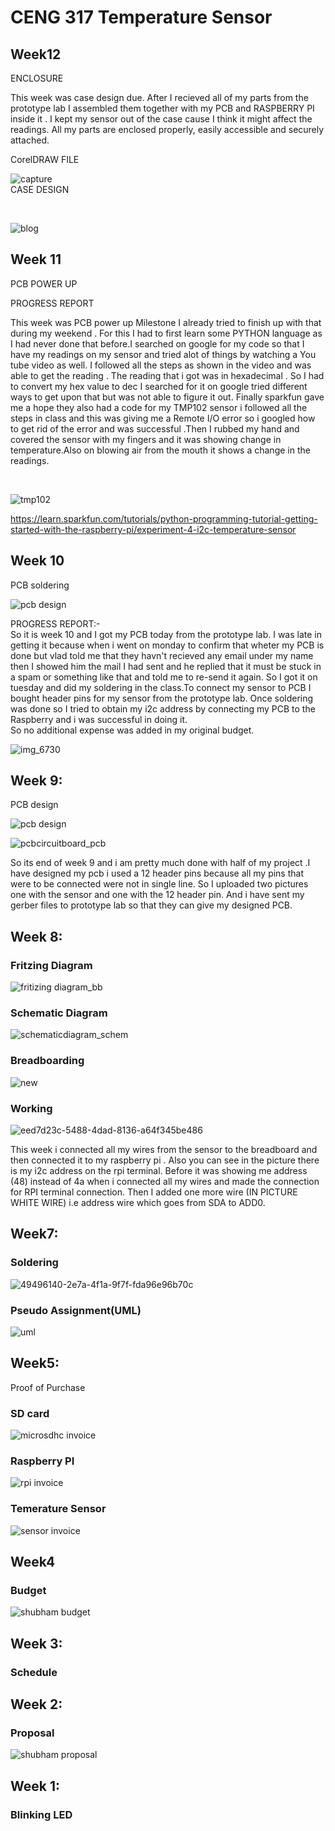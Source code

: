 
# CENG 317  Temperature Sensor

## Week12 

ENCLOSURE

This week was case design due. After I recieved all of my parts from the prototype lab I assembled  them together with my PCB and RASPBERRY PI inside it . I kept my sensor out of the case cause I think it might affect the readings. All my parts are enclosed properly, easily accessible and securely attached.
<BR>
  
  CorelDRAW FILE
  
  
![capture](https://user-images.githubusercontent.com/43188523/48807629-214e0b80-ecec-11e8-82af-422cf614ea93.PNG)
<BR>
  CASE DESIGN
  
  <BR>
  
![blog](https://user-images.githubusercontent.com/43188523/48808375-9fabad00-ecee-11e8-82d1-0e6198d2120d.PNG)



## Week 11

PCB POWER UP
<BR>
  
 PROGRESS REPORT
  <BR>
  
  
This week was PCB power up Milestone I  already tried to finish up with that during my weekend . For this I had to first learn some PYTHON language as I had never done that before.I searched on google for my code so that I have my readings on my sensor and tried alot of things by watching a  You tube  video as well. I followed all the steps as shown in the video and was able to get the reading .
The reading that i got was in hexadecimal . So I had to convert my hex value to dec I searched for it on google tried different ways to get upon that but  was not able to figure it out.
Finally sparkfun gave me a hope they also had a code for my TMP102 sensor i followed all the steps in class and this was giving me a Remote I/O error so i googled how to get rid of the error and was successful .Then I rubbed my hand and covered the sensor with my fingers and it was showing change in temperature.Also on blowing air from the mouth it shows a change in the readings.



<BR>
  
  ![tmp102](https://user-images.githubusercontent.com/43188523/48526197-c7b19100-e854-11e8-8d53-9bb89da56d6a.png)
  
  https://learn.sparkfun.com/tutorials/python-programming-tutorial-getting-started-with-the-raspberry-pi/experiment-4-i2c-temperature-sensor



## Week 10 

PCB soldering

![pcb design](https://user-images.githubusercontent.com/43188523/48296731-7f672d00-e468-11e8-8140-c19316ed11c4.jpg)

PROGRESS REPORT:-
<BR>
So it is week 10 and I got my PCB today from the prototype lab. I was late in getting it because when i went on monday to confirm that wheter my PCB is done but vlad told me that they havn't recieved any email under my name then I showed him the mail I had sent and he replied  that it must be stuck in a spam or something like that and told me to re-send it again. So I got it on tuesday and did my soldering in the class.To connect my sensor to PCB I bought header pins for my sensor from the prototype lab. Once soldering was done so I tried to obtain my i2c address by connecting my PCB to the Raspberry and i was successful in doing it. 
  <BR> 
So no additional expense was added in my original budget.

![img_6730](https://user-images.githubusercontent.com/43188523/48526380-78b82b80-e855-11e8-8536-2ad221079ebd.PNG)








## Week 9:
PCB design 

![pcb design](https://user-images.githubusercontent.com/43188523/47758026-91361c80-dc7f-11e8-9600-06b16a07793b.png)


![pcbcircuitboard_pcb](https://user-images.githubusercontent.com/43188523/47758173-33ee9b00-dc80-11e8-936f-78660a1faa6a.png)

So its end of week 9 and i am pretty much done with half of my project .I have designed my pcb i used a 12 header pins because all my pins  that were to be connected were not in single line. So I uploaded two pictures one with the sensor and one with the 12 header pin.
And i have sent my gerber files  to prototype lab so that they can give my designed PCB.

## Week 8:

### Fritzing Diagram 
![fritizing diagram_bb](https://user-images.githubusercontent.com/43188523/47757979-474d3680-dc7f-11e8-8b3a-92f5012ec1c1.png)

### Schematic Diagram

![schematicdiagram_schem](https://user-images.githubusercontent.com/43188523/47757936-0f45f380-dc7f-11e8-8f5d-5a89f05b8e7c.png)


### Breadboarding
![new](https://user-images.githubusercontent.com/43188523/47396477-efe81d00-d6f8-11e8-85ff-9e093e6c39ce.jpg)

### Working
![eed7d23c-5488-4dad-8136-a64f345be486](https://user-images.githubusercontent.com/43188523/47396423-b44d5300-d6f8-11e8-80f6-3aca06775948.jpg)

This week i connected all my wires from the sensor to the breadboard and then connected it to my raspberry pi . 
Also you can see in the picture there is my i2c address on the rpi terminal. Before it was showing me address (48)  instead of 4a when i connected all my wires and made  the connection for RPI terminal connection. Then I added one more wire (IN PICTURE WHITE WIRE) i.e address wire which goes from SDA to ADD0.

## Week7:

### Soldering
![49496140-2e7a-4f1a-9f7f-fda96e96b70c](https://user-images.githubusercontent.com/43188523/47396441-c8915000-d6f8-11e8-9d36-5758861ce7bf.jpg)

### Pseudo Assignment(UML)
![uml](https://user-images.githubusercontent.com/43188523/47403251-ca6a0c00-d716-11e8-8a0c-e5e426de9498.PNG)

## Week5:
Proof of Purchase
### SD card
![microsdhc invoice](https://user-images.githubusercontent.com/43188523/46380284-b54a1200-c66f-11e8-8144-becb057c051a.PNG)

### Raspberry PI
![rpi invoice](https://user-images.githubusercontent.com/43188523/46380292-bb3ff300-c66f-11e8-8d34-a9944bdc58ff.PNG)

### Temerature Sensor
![sensor invoice](https://user-images.githubusercontent.com/43188523/46380296-bda24d00-c66f-11e8-8137-1adfde5b2ddf.PNG)

## Week4
### Budget
![shubham budget](https://user-images.githubusercontent.com/43188523/47401242-81ae5500-d70e-11e8-8dcb-565b6f17c11d.PNG)

## Week 3:
### Schedule
## Week 2:
### Proposal

![shubham proposal](https://user-images.githubusercontent.com/43188523/47402685-b0c7c500-d714-11e8-915b-5c8b4fa63e59.PNG)


## Week 1:
### Blinking LED

